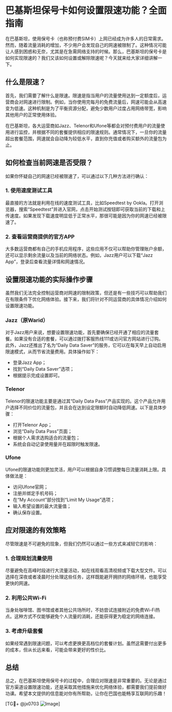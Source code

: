 # 巴基斯坦保号卡如何设置限速功能？全面指南

在巴基斯坦，使用保号卡（也称预付费SIM卡）上网已经成为许多人的日常需求。然而，随着流量消耗的增加，不少用户会发现自己的网速被限制了。这种情况可能让人感到困惑和无奈，尤其是在急需网络支持的时候。那么，巴基斯坦的保号卡是如何实现限速的？我们又该如何设置或解除限速呢？今天就来给大家详细讲解一下。

## 什么是限速？

首先，我们需要了解什么是限速。限速是指当用户的流量使用达到一定额度后，运营商会对网速进行限制。例如，当你使用完每月的免费流量后，网速可能会从高速变为低速。这种机制是为了平衡资源分配，避免少数用户过度占用网络带宽，影响其他用户的正常使用体验。

在巴基斯坦，各大运营商如Jazz、Telenor和Ufone等都会对预付费用户的流量使用进行监控，并根据不同的套餐提供相应的限速规则。通常情况下，一旦你的流量超出套餐范围，网速就会自动降为较低水平，直到你充值或者购买额外的流量包为止。

## 如何检查当前网速是否受限？

如果你怀疑自己的网速已经被限速了，可以通过以下几种方法进行确认：

### 1. 使用速度测试工具
最直接的方法就是利用在线的速度测试工具，比如Speedtest by Ookla。打开浏览器，搜索“Speedtest”并进入官网，点击开始测试按钮即可获取当前的下载和上传速度。如果发现下载速度明显低于正常水平，那很可能是因为你的网速已经被限速了。

### 2. 查看运营商提供的官方APP
大多数运营商都有自己的手机应用程序，这些应用不仅可以帮助你管理账户余额，还可以显示剩余流量以及当前的网络状态。例如，Jazz用户可以下载“Jazz App”，登录后查看流量详情和网速情况。

## 设置限速功能的实际操作步骤

虽然我们无法完全控制运营商对网速的限制政策，但还是有一些技巧可以帮助我们在有限条件下优化网络体验。接下来，我们将针对不同运营商的具体情况介绍如何设置限速功能。

### Jazz（原Warid）
对于Jazz用户来说，想要设置限速功能，首先要确保已经开通了相应的流量套餐。如果没有合适的套餐，可以通过拨打客服热线111或访问官方网站进行订购。此外，Jazz还推出了名为“Daily Data Saver”的服务，它可以在每天早上自动启用限速模式，从而节省流量费用。具体操作如下：
- 登录Jazz App；
- 找到“Daily Data Saver”选项；
- 根据提示完成设置即可。

### Telenor
Telenor的限速功能主要是通过其“Daily Data Pass”产品实现的。这个产品允许用户选择不同价位的流量包，并且会在达到设定限额时自动降低网速。以下是具体步骤：
- 打开Telenor App；
- 浏览“Daily Data Pass”页面；
- 根据个人需求选购适合的流量包；
- 系统会自动记录使用量并在超限时触发限速。

### Ufone
Ufone的限速功能则更加灵活，用户可以根据自身习惯调整每日流量消耗上限。具体做法是：
- 访问Ufone官网；
- 注册并绑定手机号码；
- 在“My Account”部分找到“Limit My Usage”选项；
- 输入希望设置的最大流量值；
- 确认保存设置。

## 应对限速的有效策略

尽管限速是不可避免的现象，但我们仍然可以通过一些方式来减轻它的影响：

### 1. 合理规划流量使用
尽量避免在高峰时段进行大流量活动，如在线观看高清视频或下载大型文件。可以选择在深夜或者凌晨时分处理这些任务，这样既能避开拥挤的网络环境，也能享受更快的网速。

### 2. 利用公共Wi-Fi
当身处咖啡馆、图书馆或者其他公共场所时，不妨尝试连接附近的免费Wi-Fi热点。这种方式不仅能够避免个人流量的消耗，还能获得更为稳定的网络连接。

### 3. 考虑升级套餐
如果经常遇到限速问题，可以考虑更换更高档位的套餐计划。虽然这需要付出更多的成本，但从长远来看，可能会带来更好的性价比。

## 总结

总之，在巴基斯坦使用保号卡的过程中，合理应对限速是非常重要的。无论是通过官方渠道设置限速功能，还是采取其他措施来优化网络体验，都需要我们提前做好功课。希望本文提供的信息能对你有所帮助，让你在巴国也能畅享互联网的乐趣！

[TG💪+ @jx0703 ![Image](https://github.com/user-attachments/assets/dbca1d08-cadb-493c-b0ec-ad6f7a83f270)]